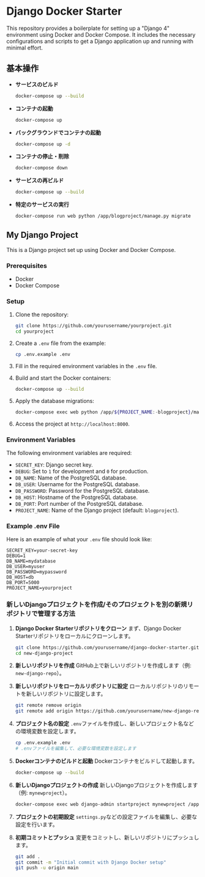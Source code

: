 # Django Docker Starter
This repository provides a boilerplate for setting up a "Django 4" environment using Docker and Docker Compose. It includes the necessary configurations and scripts to get a Django application up and running with minimal effort.


## 基本操作
- **サービスのビルド**
  ```bash
  docker-compose up --build
  ```

- **コンテナの起動**
  ```bash
  docker-compose up
  ```

- **バックグラウンドでコンテナの起動**
  ```bash
  docker-compose up -d
  ```

- **コンテナの停止・削除**
  ```bash
  docker-compose down
  ```

- **サービスの再ビルド**
  ```bash
  docker-compose up --build
  ```

- **特定のサービスの実行**
  ```bash
  docker-compose run web python /app/blogproject/manage.py migrate
  ```

## My Django Project
This is a Django project set up using Docker and Docker Compose.

### Prerequisites

- Docker
- Docker Compose

### Setup

1. Clone the repository:
   ```bash
   git clone https://github.com/yourusername/yourproject.git
   cd yourproject
   ```

2. Create a `.env` file from the example:
   ```bash
   cp .env.example .env
   ```

3. Fill in the required environment variables in the `.env` file.

4. Build and start the Docker containers:
   ```bash
   docker-compose up --build
   ```

5. Apply the database migrations:
   ```bash
   docker-compose exec web python /app/${PROJECT_NAME:-blogproject}/manage.py migrate
   ```

6. Access the project at `http://localhost:8000`.

### Environment Variables

The following environment variables are required:

- `SECRET_KEY`: Django secret key.
- `DEBUG`: Set to `1` for development and `0` for production.
- `DB_NAME`: Name of the PostgreSQL database.
- `DB_USER`: Username for the PostgreSQL database.
- `DB_PASSWORD`: Password for the PostgreSQL database.
- `DB_HOST`: Hostname of the PostgreSQL database.
- `DB_PORT`: Port number of the PostgreSQL database.
- `PROJECT_NAME`: Name of the Django project (default: `blogproject`).

### Example .env File

Here is an example of what your `.env` file should look like:

```env
SECRET_KEY=your-secret-key
DEBUG=1
DB_NAME=mydatabase
DB_USER=myuser
DB_PASSWORD=mypassword
DB_HOST=db
DB_PORT=5000
PROJECT_NAME=yourproject
```

### 新しいDjangoプロジェクトを作成/そのプロジェクトを別の新規リポジトリで管理する方法

1. **Django Docker Starterリポジトリをクローン**
   まず、Django Docker Starterリポジトリをローカルにクローンします。

   ```bash
   git clone https://github.com/yourusername/django-docker-starter.git new-django-project
   cd new-django-project
   ```

2. **新しいリポジトリを作成**
   GitHub上で新しいリポジトリを作成します（例: `new-django-repo`）。

3. **新しいリポジトリをローカルリポジトリに設定**
   ローカルリポジトリのリモートを新しいリポジトリに設定します。

   ```bash
   git remote remove origin
   git remote add origin https://github.com/yourusername/new-django-repo.git
   ```

4. **プロジェクト名の設定**
   `.env`ファイルを作成し、新しいプロジェクト名などの環境変数を設定します。

   ```bash
   cp .env.example .env
   # .envファイルを編集して、必要な環境変数を設定します
   ```

5. **Dockerコンテナのビルドと起動**
   Dockerコンテナをビルドして起動します。

   ```bash
   docker-compose up --build
   ```

6. **新しいDjangoプロジェクトの作成**
   新しいDjangoプロジェクトを作成します（例: `mynewproject`）。

   ```bash
   docker-compose exec web django-admin startproject mynewproject /app/src/mynewproject
   ```

7. **プロジェクトの初期設定**
   `settings.py`などの設定ファイルを編集し、必要な設定を行います。

8. **初期コミットとプッシュ**
   変更をコミットし、新しいリポジトリにプッシュします。

   ```bash
   git add .
   git commit -m "Initial commit with Django Docker setup"
   git push -u origin main
   ```
